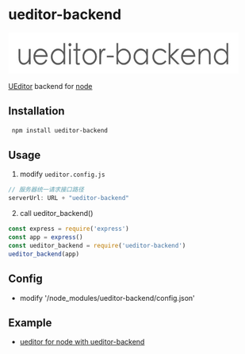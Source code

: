 # ueditor-backend
[![ueditor-backend logo](https://github.com/ELSS-ZION/ueditor-for-node/raw/master/logo.jpg)](https://github.com/ELSS-ZION/ueditor-for-node/tree/master/ueditor-backend)

[UEditor](https://github.com/fex-team/ueditor) backend for [node](http://nodejs.org)

## Installation

```bash
 npm install ueditor-backend
```

## Usage
1. modify `ueditor.config.js`
```js
// 服务器统一请求接口路径
serverUrl: URL + "ueditor-backend"
```
2. call ueditor_backend()
```js
const express = require('express')
const app = express()
const ueditor_backend = require('ueditor-backend')
ueditor_backend(app)
```

## Config
+ modify '/node_modules/ueditor-backend/config.json'

## Example

+ [ueditor for node with ueditor-backend]()